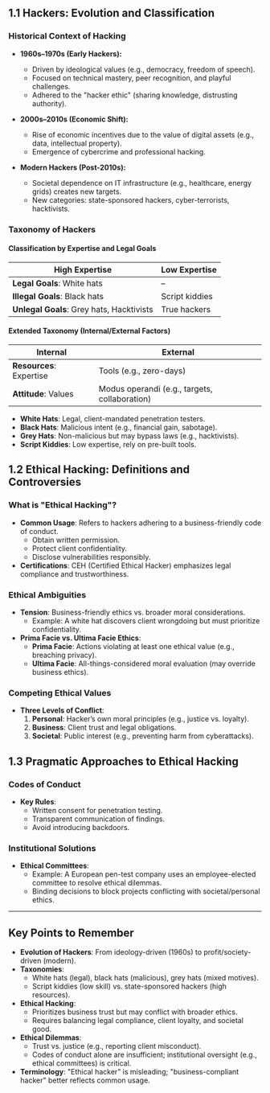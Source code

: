## 1.1 Hackers: Evolution and Classification

### Historical Context of Hacking

- **1960s–1970s (Early Hackers):**

  - Driven by ideological values (e.g., democracy, freedom of speech).
  - Focused on technical mastery, peer recognition, and playful challenges.
  - Adhered to the "hacker ethic" (sharing knowledge, distrusting authority).

- **2000s–2010s (Economic Shift):**

  - Rise of economic incentives due to the value of digital assets (e.g., data, intellectual property).
  - Emergence of cybercrime and professional hacking.

- **Modern Hackers (Post-2010s):**
  - Societal dependence on IT infrastructure (e.g., healthcare, energy grids) creates new targets.
  - New categories: state-sponsored hackers, cyber-terrorists, hacktivists.

### Taxonomy of Hackers

#### **Classification by Expertise and Legal Goals**

| **High Expertise**                        | **Low Expertise** |
| ----------------------------------------- | ----------------- |
| **Legal Goals**: White hats               | –                 |
| **Illegal Goals**: Black hats             | Script kiddies    |
| **Unlegal Goals**: Grey hats, Hacktivists | True hackers      |

#### **Extended Taxonomy (Internal/External Factors)**

| **Internal**             | **External**                                  |
| ------------------------ | --------------------------------------------- |
| **Resources**: Expertise | Tools (e.g., zero-days)                       |
| **Attitude**: Values     | Modus operandi (e.g., targets, collaboration) |

- **White Hats**: Legal, client-mandated penetration testers.
- **Black Hats**: Malicious intent (e.g., financial gain, sabotage).
- **Grey Hats**: Non-malicious but may bypass laws (e.g., hacktivists).
- **Script Kiddies**: Low expertise, rely on pre-built tools.

## 1.2 Ethical Hacking: Definitions and Controversies

### What is "Ethical Hacking"?

- **Common Usage**: Refers to hackers adhering to a business-friendly code of conduct.
  - Obtain written permission.
  - Protect client confidentiality.
  - Disclose vulnerabilities responsibly.
- **Certifications**: CEH (Certified Ethical Hacker) emphasizes legal compliance and trustworthiness.

### Ethical Ambiguities

- **Tension**: Business-friendly ethics vs. broader moral considerations.
  - Example: A white hat discovers client wrongdoing but must prioritize confidentiality.
- **Prima Facie vs. Ultima Facie Ethics**:
  - **Prima Facie**: Actions violating at least one ethical value (e.g., breaching privacy).
  - **Ultima Facie**: All-things-considered moral evaluation (may override business ethics).

### Competing Ethical Values

- **Three Levels of Conflict**:
  1. **Personal**: Hacker’s own moral principles (e.g., justice vs. loyalty).
  2. **Business**: Client trust and legal obligations.
  3. **Societal**: Public interest (e.g., preventing harm from cyberattacks).

## 1.3 Pragmatic Approaches to Ethical Hacking

### Codes of Conduct

- **Key Rules**:
  - Written consent for penetration testing.
  - Transparent communication of findings.
  - Avoid introducing backdoors.

### Institutional Solutions

- **Ethical Committees**:
  - Example: A European pen-test company uses an employee-elected committee to resolve ethical dilemmas.
  - Binding decisions to block projects conflicting with societal/personal ethics.

---

## Key Points to Remember

- **Evolution of Hackers**: From ideology-driven (1960s) to profit/society-driven (modern).
- **Taxonomies**:
  - White hats (legal), black hats (malicious), grey hats (mixed motives).
  - Script kiddies (low skill) vs. state-sponsored hackers (high resources).
- **Ethical Hacking**:
  - Prioritizes business trust but may conflict with broader ethics.
  - Requires balancing legal compliance, client loyalty, and societal good.
- **Ethical Dilemmas**:
  - Trust vs. justice (e.g., reporting client misconduct).
  - Codes of conduct alone are insufficient; institutional oversight (e.g., ethical committees) is critical.
- **Terminology**: "Ethical hacker" is misleading; "business-compliant hacker" better reflects common usage.
